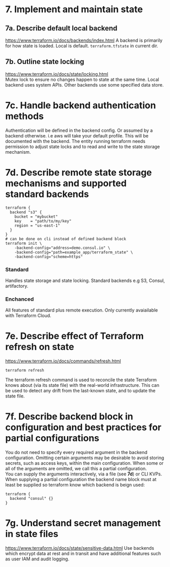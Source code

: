 # 7. Implement and maintain state

## 7a. Describe default local backend
https://www.terraform.io/docs/backends/index.html
A backend is primarily for how state is loaded. Local is default. `terraform.tfstate` in current dir.


## 7b. Outline state locking
https://www.terraform.io/docs/state/locking.html  
Mutex lock to ensure no changes happen to state at the same time. Local backend uses system APIs. Other backends use some specified data store.


# 7c. Handle backend authentication methods
Authentication will be defined in the backend config. Or assumed by a backend otherwise. i.e aws will take your default profile. This will be documented with the backend. The entity running terraform needs permission to adjust state locks and to read and write to the state storage mechanism.


# 7d. Describe remote state storage mechanisms and supported standard backends
```
terraform {
  backend "s3" {
    bucket = "mybucket"
    key    = "path/to/my/key"
    region = "us-east-1"
  }
}
# can be done on cli instead of defined backend block
terraform init \
    -backend-config="address=demo.consul.io" \
    -backend-config="path=example_app/terraform_state" \
    -backend-config="scheme=https"
```
### Standard
Handles state storage and state locking. Standard backends e.g S3, Consul, artifactory.
### Enchanced
All features of standard plus remote execution. Only currently avaiailable with Terraform Cloud.


# 7e. Describe effect of Terraform refresh on state
https://www.terraform.io/docs/commands/refresh.html
```
terraform refresh
```
The terraform refresh command is used to reconcile the state Terraform knows about (via its state file) with the real-world infrastructure. This can be used to detect any drift from the last-known state, and to update the state file.


# 7f. Describe backend block in configuration and best practices for partial configurations
You do not need to specify every required argument in the backend configuration. Omitting certain arguments may be desirable to avoid storing secrets, such as access keys, within the main configuration. When some or all of the arguments are omitted, we call this a partial configuration.  
You can supply the arguments interactively, via a file (see **7d**) or CLI KVPs.  
When supplying a partial configuration the backend name block must at least be supplied so terraform know which backend is beign used:
```
terraform {
  backend "consul" {}
}
```


# 7g. Understand secret management in state files
https://www.terraform.io/docs/state/sensitive-data.html
Use backends which encrypt data at rest and in transit and have additional features such as user IAM and audit logging.

